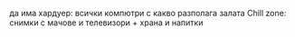 да има хардуер: всички компютри с какво разполага залата 
Chill zone: снимки с мачове и телевизори + храна и напитки